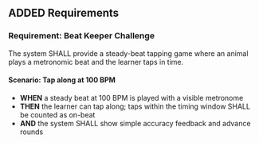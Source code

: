 ## ADDED Requirements
### Requirement: Beat Keeper Challenge
The system SHALL provide a steady-beat tapping game where an animal plays a metronomic beat and the learner taps in time.

#### Scenario: Tap along at 100 BPM
- **WHEN** a steady beat at 100 BPM is played with a visible metronome
- **THEN** the learner can tap along; taps within the timing window SHALL be counted as on-beat
- **AND** the system SHALL show simple accuracy feedback and advance rounds

